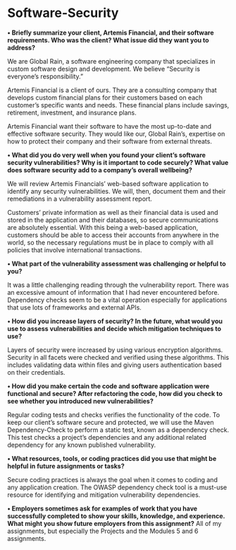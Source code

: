# Software-Security


**•	Briefly summarize your client, Artemis Financial, and their software requirements. Who was the client? What issue did they want you to address?**

We are Global Rain, a software engineering company that specializes in custom software design and development. We believe “Security is everyone’s responsibility.” 

Artemis Financial is a client of ours. They are a consulting company that develops custom financial plans for their customers based on each customer’s specific wants and needs. These financial plans include savings, retirement, investment, and insurance plans.

Artemis Financial want their software to have the most up-to-date and effective software security. They would like our, Global Rain’s, expertise on how to protect their company and their software from external threats. 

**•	What did you do very well when you found your client’s software security vulnerabilities? Why is it important to code securely? What value does software security add to a company’s overall wellbeing?**

We will review Artemis Financials’ web-based software application to identify any security vulnerabilities. We will, then, document them and their remediations in a vulnerability assessment report. 

Customers’ private information as well as their financial data is used and stored in the application and their databases, so secure communications are absolutely essential. With this being a web-based application, customers should be able to access their accounts from anywhere in the world, so the necessary regulations must be in place to comply with all policies that involve international transactions. 

**•	What part of the vulnerability assessment was challenging or helpful to you?**

It was a little challenging reading through the vulnerability report. There was an excessive amount of information that I had never encountered before. Dependency checks seem to be a vital operation especially for applications that use lots of frameworks and external APIs.

**•	How did you increase layers of security? In the future, what would you use to assess vulnerabilities and decide which mitigation techniques to use?**

Layers of security were increased by using various encryption algorithms. Security in all facets were checked and verified using these algorithms. This includes validating data within files and giving users authentication based on their credentials. 

**•	How did you make certain the code and software application were functional and secure? After refactoring the code, how did you check to see whether you introduced new vulnerabilities?**

Regular coding tests and checks verifies the functionality of the code. To keep our client’s software secure and protected, we will use the Maven Dependency-Check to perform a static test, known as a dependency check. This test checks a project’s dependencies and any additional related dependency for any known published vulnerability.

**•	What resources, tools, or coding practices did you use that might be helpful in future assignments or tasks?**

Secure coding practices is always the goal when it comes to coding and any application creation. The OWASP dependency check tool is a must-use resource for identifying and mitigation vulnerability dependencies. 

**•	Employers sometimes ask for examples of work that you have successfully completed to show your skills, knowledge, and experience. What might you show future employers from this assignment?**
All of my assignments, but especially the Projects and the Modules 5 and 6 assignments.
